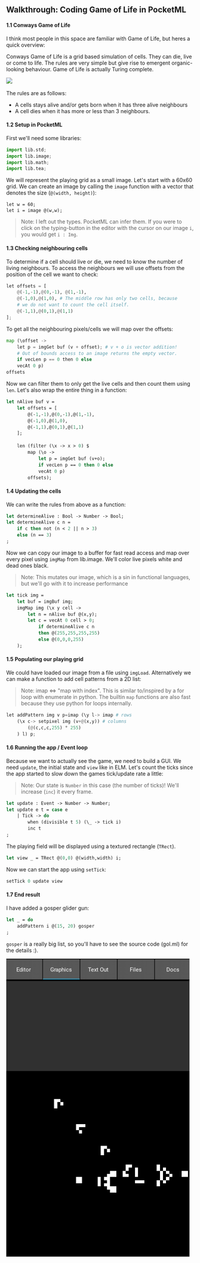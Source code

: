 ## Walkthrough: Coding Game of Life in PocketML

#### 1.1 Conways Game of Life
I think most people in this space are familiar with Game of Life, but heres a quick overview:

Conways Game of Life is a grid based simulation of cells. They can die, live or come to life. The rules are very simple but give rise to emergent organic-looking behaviour. Game of Life is actually Turing complete.

<img src="https://upload.wikimedia.org/wikipedia/commons/e/e5/Gospers_glider_gun.gif">


The rules are as follows:
- A cells stays alive and/or gets born when it has three alive neighbours
- A cell dies when it has more or less than 3 neighbours.

#### 1.2 Setup in PocketML
First we'll need some libraries:
```python
import lib.std;
import lib.image;
import lib.math;
import lib.tea;
```
We will represent the playing grid as a small image. Let's start with
a 60x60 grid. We can create an image by calling the `image` function
with a vector that denotes the size (`@(width, height)`):
```
let w = 60;
let i = image @(w,w);
```
> Note: I left out the types. PocketML can infer them. If you
> were to click on the typing-button in the editor with the
> cursor on our image `i`, you would get `i : Img`.

#### 1.3 Checking neighbouring cells
To determine if a cell should live or die, we need to know the number of
living neighbours. To access the neighbours we will use offsets from the
position of the cell we want to check:
```python
let offsets = [
    @(-1,-1),@(0,-1), @(1,-1),
    @(-1,0),@(1,0), # The middle row has only two cells, because
    # we do not want to count the cell itself.
    @(-1,1),@(0,1),@(1,1)
];
```

To get all the neighbouring pixels/cells we will map over the offsets:
```python
map (\offset ->
    let p = imgGet buf (v + offset); # v + o is vector addition!
    # Out of bounds access to an image returns the empty vector.
    if vecLen p == 0 then 0 else
    vecAt 0 p)
offsets
```

Now we can filter them to only get the live cells and then count them using `len`.
Let's also wrap the entire thing in a function:
```sml
let nAlive buf v =
	let offsets = [
		@(-1,-1),@(0,-1),@(1,-1),
		@(-1,0),@(1,0),
		@(-1,1),@(0,1),@(1,1)
	];
	
	len (filter (\x -> x > 0) $
		map (\o ->
			let p = imgGet buf (v+o);
			if vecLen p == 0 then 0 else
			vecAt 0 p)
		offsets);
```

#### 1.4 Updating the cells
We can write the rules from above as a function:
```sml
let determineAlive : Bool -> Number -> Bool;
let determineAlive c n =
	if c then not (n < 2 || n > 3)
	else (n == 3)
;
```

Now we can copy our image to a buffer for fast read access and map over every pixel
using `imgMap` from lib.image. We'll color live pixels white and dead ones black.
> Note: This mutates our image, which is a sin in
> functional languages, but we'll go with it to
> increase performance

```sml
let tick img =
	let buf = imgBuf img;
	imgMap img (\x y cell ->
		let n = nAlive buf @(x,y);
		let c = vecAt 0 cell > 0;
			if determineAlive c n
			then @(255,255,255,255)
			else @(0,0,0,255)
    );
```

#### 1.5 Populating our playing grid
We could have loaded our image from a file using `imgLoad`. Alternatively we
can make a function to add cell patterns from a 2D list:
> Note: imap <=> "map with index". This is similar to/inspired by a for
> loop with enumerate in python.
> The builtin `map` functions are also fast because they use python for loops
> internally.

```python
let addPattern img v p=imap (\y l-> imap # rows
	(\x c-> setpixel img (v+@(x,y)) # columns
		(@(c,c,c,255) ° 255)
	) l) p;
```

#### 1.6 Running the app / Event loop
Because we want to actually see the game, we need to build a GUI.
We need `update`, the initial state and `view` like in ELM.
Let's count the ticks since the app started to slow down the
games tick/update rate a little:
> Note: Our state is `Number` in this case (the number of ticks)!
> We'll increase (`inc`) it every frame.

```sml
let update : Event -> Number -> Number;
let update e t = case e
    | Tick -> do
        when (divisible t 5) (\_ -> tick i)
        inc t
;
```

The playing field will be displayed using a textured rectangle (`TRect`).
```sml
let view _ = TRect @(0,0) @(width,width) i;
```

Now we can start the app using `setTick`:
```sml
setTick 0 update view
```


#### 1.7 End result
I have added a gosper glider gun:
```sml
let _ = do
	addPattern i @(15, 20) gosper
;
```
`gosper` is a really big list, so you'll have to see the source code (gol.ml)
for the details :).

![An image of the end result (Glider gun)](gameoflife.png)
